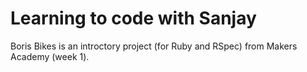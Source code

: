 # Learning to code with Sanjay

Boris Bikes is an introctory project (for Ruby and RSpec) from Makers Academy (week 1).
